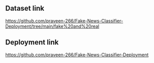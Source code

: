 
## Dataset link                   
https://github.com/praveen-266/Fake-News-Classifier-Deployment/tree/main/fake%20and%20real             
<!--  -->               
          
## Deployment link          
https://github.com/praveen-266/Fake-News-Classifier-Deployment
